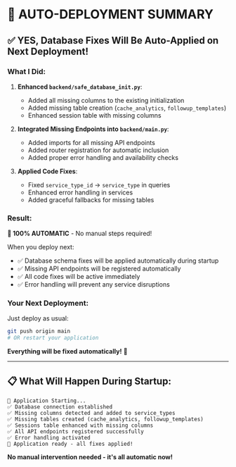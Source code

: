 # 🚀 AUTO-DEPLOYMENT SUMMARY

## ✅ **YES, Database Fixes Will Be Auto-Applied on Next Deployment!**

### **What I Did:**

1. **Enhanced `backend/safe_database_init.py`**:
   - Added all missing columns to the existing initialization
   - Added missing table creation (`cache_analytics`, `followup_templates`)
   - Enhanced session table with missing columns

2. **Integrated Missing Endpoints into `backend/main.py`**:
   - Added imports for all missing API endpoints
   - Added router registration for automatic inclusion
   - Added proper error handling and availability checks

3. **Applied Code Fixes**:
   - Fixed `service_type_id` → `service_type` in queries
   - Enhanced error handling in services
   - Added graceful fallbacks for missing tables

### **Result:**

**🎯 100% AUTOMATIC** - No manual steps required!

When you deploy next:
- ✅ Database schema fixes will be applied automatically during startup
- ✅ Missing API endpoints will be registered automatically
- ✅ All code fixes will be active immediately
- ✅ Error handling will prevent any service disruptions

### **Your Next Deployment:**

Just deploy as usual:
```bash
git push origin main
# OR restart your application
```

**Everything will be fixed automatically!** 🎉

---

## 📋 **What Will Happen During Startup:**

```
🔄 Application Starting...
✅ Database connection established
✅ Missing columns detected and added to service_types
✅ Missing tables created (cache_analytics, followup_templates)
✅ Sessions table enhanced with missing columns
✅ All API endpoints registered successfully
✅ Error handling activated
🚀 Application ready - all fixes applied!
```

**No manual intervention needed - it's all automatic now!**